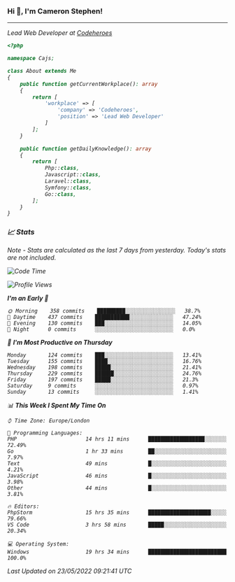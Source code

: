 ### Hi 👋, I'm Cameron Stephen!
<hr>
<p><em>Lead Web Developer at <a href="https://codeheroes.co.uk">Codeheroes</a></p>


```php
<?php

namespace Cajs;

class About extends Me
{
    public function getCurrentWorkplace(): array
    {
        return [
            'workplace' => [
                'company' => 'Codeheroes',
                'position' => 'Lead Web Developer'
            ]
        ];
    }

    public function getDailyKnowledge(): array
    {
        return [
            Php::class,
            Javascript::class,
            Laravel::class,
            Symfony::class,
            Go::class,
        ];
    }
}
```

### 📈 Stats
<p><em>Note - Stats are calculated as the last 7 days from yesterday. Today's stats are not included.</em></p>


<!--START_SECTION:waka-->
![Code Time](http://img.shields.io/badge/Code%20Time-2%2C886%20hrs%2038%20mins-blue)

![Profile Views](http://img.shields.io/badge/Profile%20Views-0-blue)

**I'm an Early 🐤** 

```text
🌞 Morning    358 commits    █████████░░░░░░░░░░░░░░░░   38.7% 
🌆 Daytime    437 commits    ███████████░░░░░░░░░░░░░░   47.24% 
🌃 Evening    130 commits    ███░░░░░░░░░░░░░░░░░░░░░░   14.05% 
🌙 Night      0 commits      ░░░░░░░░░░░░░░░░░░░░░░░░░   0.0%

```
📅 **I'm Most Productive on Thursday** 

```text
Monday       124 commits    ███░░░░░░░░░░░░░░░░░░░░░░   13.41% 
Tuesday      155 commits    ████░░░░░░░░░░░░░░░░░░░░░   16.76% 
Wednesday    198 commits    █████░░░░░░░░░░░░░░░░░░░░   21.41% 
Thursday     229 commits    ██████░░░░░░░░░░░░░░░░░░░   24.76% 
Friday       197 commits    █████░░░░░░░░░░░░░░░░░░░░   21.3% 
Saturday     9 commits      ░░░░░░░░░░░░░░░░░░░░░░░░░   0.97% 
Sunday       13 commits     ░░░░░░░░░░░░░░░░░░░░░░░░░   1.41%

```


📊 **This Week I Spent My Time On** 

```text
⌚︎ Time Zone: Europe/London

💬 Programming Languages: 
PHP                      14 hrs 11 mins      ██████████████████░░░░░░░   72.49% 
Go                       1 hr 33 mins        ██░░░░░░░░░░░░░░░░░░░░░░░   7.97% 
Text                     49 mins             █░░░░░░░░░░░░░░░░░░░░░░░░   4.21% 
JavaScript               46 mins             █░░░░░░░░░░░░░░░░░░░░░░░░   3.98% 
Other                    44 mins             █░░░░░░░░░░░░░░░░░░░░░░░░   3.81%

🔥 Editors: 
PhpStorm                 15 hrs 35 mins      ████████████████████░░░░░   79.66% 
VS Code                  3 hrs 58 mins       █████░░░░░░░░░░░░░░░░░░░░   20.34%

💻 Operating System: 
Windows                  19 hrs 34 mins      █████████████████████████   100.0%

```


 Last Updated on 23/05/2022 09:21:41 UTC
<!--END_SECTION:waka-->

